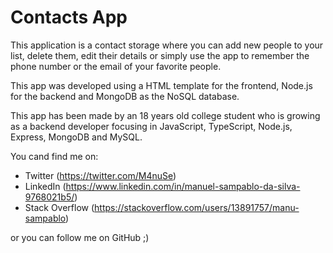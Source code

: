 # Contacts App

This application is a contact storage where you can add new people to your list, delete them, edit their details or simply use the app to remember the phone number or the email of your favorite people.

This app was developed using a HTML template for the frontend, Node.js for the backend and MongoDB as the NoSQL database.

This app has been made by an 18 years old college student who is growing as a backend developer focusing in JavaScript, TypeScript, Node.js, Express, MongoDB and MySQL.

You cand find me on:

- Twitter (https://twitter.com/M4nuSe)
- LinkedIn (https://www.linkedin.com/in/manuel-sampablo-da-silva-9768021b5/)
- Stack Overflow (https://stackoverflow.com/users/13891757/manu-sampablo)


or you can follow me on GitHub ;)
